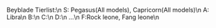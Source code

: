 Beyblade Tierlist:\n
S: Pegasus(All models), Capricorn(All models)\n
A: Libra\n
B:\n
C:\n
D:\n
...\n
F:Rock leone, Fang leone\n
